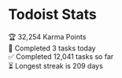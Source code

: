 
# Todoist Stats

<!-- TODO-IST:START -->
🏆  32,254 Karma Points           
🌸  Completed 3 tasks today           
✅  Completed 12,041 tasks so far           
⏳  Longest streak is 209 days
<!-- TODO-IST:END -->
